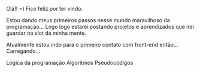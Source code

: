 Olá!!  =)
Fico feliz por ter vindo.

Estou dando meus primeiros passos nesse mundo maravilhoso da programação...
Logo logo estarei postando projetos e aprendizados que irei guardar no slot da minha mente.

Atualmente estou indo para o primeiro contato com front-end então... Carregando...

Lógica da programação
Algoritmos
Pseudocódigos

